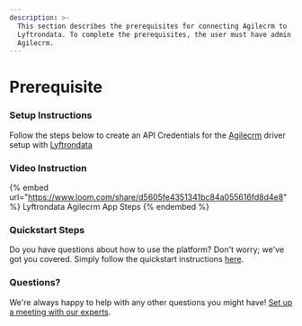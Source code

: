```yaml
---
description: >-
  This section describes the prerequisites for connecting Agilecrm to
  Lyftrondata. To complete the prerequisites, the user must have admin access to
  Agilecrm.
---
```


# Prerequisite

<mark style="color:blue;"></mark>

### Setup Instructions

Follow the steps below to create an API Credentials for the [Agilecrm](https://www.lyftrondata.com/integration/sales-analytics/agile-crm/) driver setup with [Lyftrondata](https://www.lyftrondata.com)

### Video Instruction

{% embed url="https://www.loom.com/share/d5605fe4351341bc84a055616fd8d4e8" %}
Lyftrondata Agilecrm App Steps
{% endembed %}

### Quickstart Steps

Do you have questions about how to use the platform? Don't worry; we've got you covered. Simply follow the quickstart instructions [here](README.md).

### Questions? <a href="#questions" id="questions"></a>

We're always happy to help with any other questions you might have! [Set up a meeting with our experts](https://www.lyftrondata.com/book-a-meeting/).

